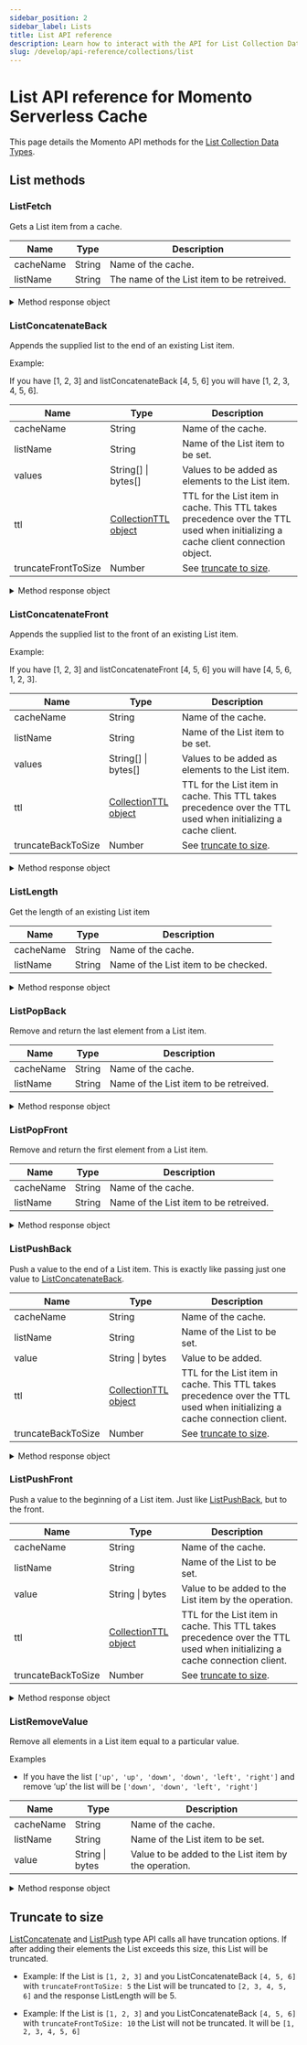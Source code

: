 ```yaml
---
sidebar_position: 2
sidebar_label: Lists
title: List API reference
description: Learn how to interact with the API for List Collection Data Types in Momento Serverless Cache.
slug: /develop/api-reference/collections/list
---
```


# List API reference for Momento Serverless Cache
This page details the Momento API methods for the [List Collection Data Types](./../datatypes.md#list-collections).

## List methods

### ListFetch

Gets a List item from a cache.

| Name            | Type   | Description                                   |
| --------------- | ------ | --------------------------------------------- |
| cacheName       | String | Name of the cache.                            |
| listName        | String | The name of the List item to be retreived.         |

<details>
  <summary>Method response object</summary>

The response object for ListFetch returns three possible options, a cache hit, miss, or an error.

* Hit
    * valueListBytes(): bytes[]
    * valueListString(): string[]
    * toString(): string - Display a truncated valueListString(). See [truncation](#truncate-to-size).
* Miss
* Error

See [response objects](./response-objects.md) for specific information.

</details>

### ListConcatenateBack
Appends the supplied list to the end of an existing List item.

Example:

If you have [1, 2, 3] and listConcatenateBack [4, 5, 6] you will have [1, 2, 3, 4, 5, 6].

| Name            | Type                | Description                                   |
| --------------- | ------------------- | --------------------------------------------- |
| cacheName       | String              | Name of the cache.                            |
| listName        | String              | Name of the List item to be set. |
| values          | String[] \| bytes[] | Values to be added as elements to the List item. |
| ttl             | [CollectionTTL object](./collection-ttl.md) | TTL for the List item in cache. This TTL takes precedence over the TTL used when initializing a cache client connection object. |
| truncateFrontToSize | Number | See [truncate to size](#truncate-to-size). |

<details>
  <summary>Method response object</summary>

* Success
    * `listLength()`: number - the new length of the List
    * `toString()`: string - add the listLength
* Error

See [response objects](./response-objects.md) for specific information.

</details>

### ListConcatenateFront
Appends the supplied list to the front of an existing List item.

Example:

If you have [1, 2, 3] and listConcatenateFront [4, 5, 6] you will have [4, 5, 6, 1, 2, 3].

| Name            | Type         | Description                                   |
| --------------- | ------------ | --------------------------------------------- |
| cacheName       | String       | Name of the cache.                            |
| listName        | String       | Name of the List item to be set.              |
| values          | String[] \| bytes[] | Values to be added as elements to the List item. |
| ttl          | [CollectionTTL object](./collection-ttl.md) | TTL for the List item in cache. This TTL takes precedence over the TTL used when initializing a cache client. |
| truncateBackToSize | Number | See [truncate to size](#truncate-to-size). |

<details>
  <summary>Method response object</summary>

* Success
    * `listLength()`: number - the new length of the List item
    * `toString()`: string - add the listLength
* Error

See [response objects](./response-objects.md) for specific information.

</details>

### ListLength
Get the length of an existing List item

| Name            | Type         | Description                                   |
| --------------- | ------------ | --------------------------------------------- |
| cacheName       | String       | Name of the cache.                            |
| listName        | String       | Name of the List item to be checked.          |

<details>
  <summary>Method response object</summary>

* Hit
    * `length()`: number
    * `toString()`: include the length
* Miss
* Error

See [response objects](./response-objects.md) for specific information.

</details>

### ListPopBack
Remove and return the last element from a List item.

| Name            | Type         | Description                                   |
| --------------- | ------------ | --------------------------------------------- |
| cacheName       | String       | Name of the cache.                            |
| listName        | String       | Name of the List item to be retreived.        |

<details>
  <summary>Method response object</summary>

* Hit
    * `valueString()`: string
    * `valueBytes()`: bytes
    * `toString()`: truncated valueString()
* Miss
* Error

See [response objects](./response-objects.md) for specific information.

</details>

### ListPopFront
Remove and return the first element from a List item.

| Name            | Type         | Description                                   |
| --------------- | ------------ | --------------------------------------------- |
| cacheName       | String       | Name of the cache.                            |
| listName        | String       | Name of the List item to be retreived.        |

<details>
  <summary>Method response object</summary>

* Hit
    * `valueString()`: string
    * `valueBytes()`: bytes
    * `toString()`: truncated valueString()
* Miss
* Error

See [response objects](./response-objects.md) for specific information.

</details>

### ListPushBack
Push a value to the end of a List item. This is exactly like passing just one value to [ListConcatenateBack](#listconcatenateback).

| Name            | Type            | Description                                   |
| --------------- | --------------- | --------------------------------------------- |
| cacheName       | String          | Name of the cache.                            |
| listName        | String          | Name of the List to be set.                   |
| value           | String \| bytes | Value to be added.              |
| ttl             | [CollectionTTL object](./collection-ttl.md) | TTL for the List item in cache. This TTL takes precedence over the TTL used when initializing a cache connection client. |
| truncateBackToSize | Number | See [truncate to size](#truncate-to-size). |

<details>
  <summary>Method response object</summary>

* Success
    * `listLength()`: number - the new length of the List item
    * `toString()`: string - add the listLength
* Error

See [response objects](./response-objects.md) for specific information.

</details>

### ListPushFront
Push a value to the beginning of a List item. Just like [ListPushBack](#listpushback), but to the front.

| Name            | Type            | Description                                   |
| --------------- | --------------- | --------------------------------------------- |
| cacheName       | String          | Name of the cache.                            |
| listName        | String          | Name of the List to be set. |
| value           | String \| bytes | Value to be added to the List item by the operation. |
| ttl             | [CollectionTTL object](./collection-ttl.md) | TTL for the List item in cache. This TTL takes precedence over the TTL used when initializing a cache connection client. |
| truncateBackToSize | Number | See [truncate to size](#truncate-to-size). |

<details>
  <summary>Method response object</summary>

* Success
    * `listLength()`: number - the new length of the List
    * `toString()`: string - add the listLength
* Error

See [response objects](./response-objects.md) for specific information.

</details>

### ListRemoveValue
Remove all elements in a List item equal to a particular value.

Examples

- If you have the list `['up', 'up', 'down', 'down', 'left', 'right']` and remove ‘up’ the list will be `['down', 'down', 'left', 'right']`

| Name            | Type            | Description                                   |
| --------------- | --------------- | --------------------------------------------- |
| cacheName       | String          | Name of the cache.                            |
| listName        | String          | Name of the List item to be set.              |
| value           | String \| bytes | Value to be added to the List item by the operation. |

<details>
  <summary>Method response object</summary>

Responses

* Success - even if the value does not exist
* Error

See [response objects](./response-objects.md) for specific information.

</details>

## Truncate to size

[ListConcatenate](#listconcatenateback) and [ListPush](#listpushback) type API calls all have truncation options. If after adding their elements the List exceeds this size, this List will be truncated.

* Example: If the List is `[1, 2, 3]` and you ListConcatenateBack `[4, 5, 6]` with `truncateFrontToSize: 5` the List will be truncated to `[2, 3, 4, 5, 6]` and the response ListLength will be 5.

* Example: If the List is `[1, 2, 3]` and you ListConcatenateBack `[4, 5, 6]` with `truncateFrontToSize: 10` the List will not be truncated. It will be `[1, 2, 3, 4, 5, 6]`
